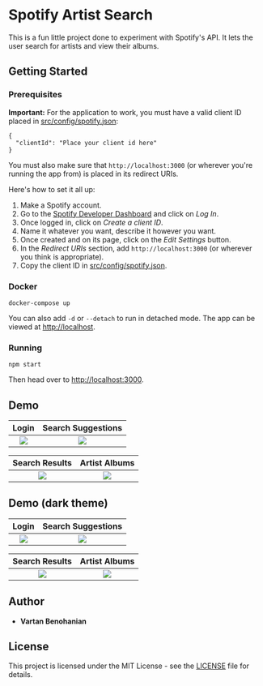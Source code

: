 # Spotify Artist Search

This is a fun little project done to experiment with Spotify's API. It lets the user search for artists and view their albums.

## Getting Started

### Prerequisites

**Important:** For the application to work, you must have a valid client ID placed in [src/config/spotify.json](src/config/spotify.json):

```
{
  "clientId": "Place your client id here"
}
```

You must also make sure that `http://localhost:3000` (or wherever you're running the app from) is placed in its redirect URIs.

Here's how to set it all up:

1. Make a Spotify account.
2. Go to the [Spotify Developer Dashboard](https://developer.spotify.com/dashboard/) and click on _Log In_.
3. Once logged in, click on _Create a client ID_.
4. Name it whatever you want, describe it however you want.
5. Once created and on its page, click on the _Edit Settings_ button.
6. In the _Redirect URIs_ section, add `http://localhost:3000` (or wherever you think is appropriate).
7. Copy the client ID in [src/config/spotify.json](src/config/spotify.json).

### Docker

```
docker-compose up
```

You can also add `-d` or `--detach` to run in detached mode. The app can be viewed at [http://localhost](http://localhost).

### Running

```
npm start
```

Then head over to [http://localhost:3000](http://localhost:3000).

## Demo

Login             |  Search Suggestions
:-------------------------:|:-------------------------:
![](https://user-images.githubusercontent.com/23425661/53997084-dfb16700-4108-11e9-9bf6-d13a19d45123.png)  |  ![](https://user-images.githubusercontent.com/23425661/53997113-f5269100-4108-11e9-8f53-06ce272eb526.png)

Search Results             |  Artist Albums
:-------------------------:|:-------------------------:
![](https://user-images.githubusercontent.com/23425661/53997119-fb1c7200-4108-11e9-9a2b-658976f2eee1.png)  |  ![](https://user-images.githubusercontent.com/23425661/53997120-feaff900-4108-11e9-9664-a151c67415c8.png)

## Demo (dark theme)

Login             |  Search Suggestions
:-------------------------:|:-------------------------:
![](https://user-images.githubusercontent.com/23425661/53996606-15ede700-4107-11e9-8f9a-38246903385f.png)  |  ![](https://user-images.githubusercontent.com/23425661/53997158-1dae8b00-4109-11e9-8cd0-57efe0c8510f.png)

Search Results             |  Artist Albums
:-------------------------:|:-------------------------:
![](https://user-images.githubusercontent.com/23425661/53996631-30c05b80-4107-11e9-9c82-c995dba2020a.png)  |  ![](https://user-images.githubusercontent.com/23425661/53996643-3cac1d80-4107-11e9-91ba-3e2684c3b652.png)

## Author

- **Vartan Benohanian**

## License

This project is licensed under the MIT License - see the [LICENSE](LICENSE) file for details.
